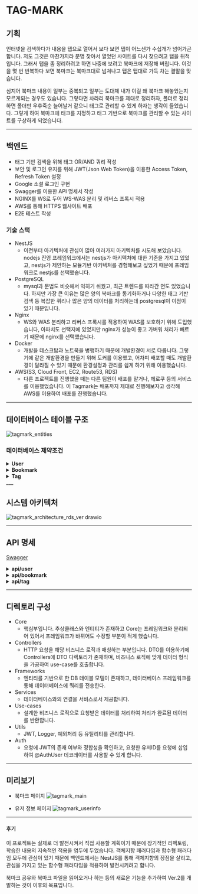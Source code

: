 # TAG-MARK

## 기획
인터넷을 검색하다가 내용을 탭으로 열어서 보다 보면 탭이 어느샌가 수십개가 넘어가곤 합니다. 저도 그것은 마찬가지라 분명 찾아서 열었던 사이트를 다시 찾으려고 탭을 뒤적입니다. 그래서 탭을 좀 정리하려고 하면 나중에 보려고 북마크에 저장해 버립니다. 이것을 몇 번 반복하다 보면 북마크는 북마크대로 넘쳐나고 탭은 탭대로 가득 차는 결말을 맞습니다. 

심지어 북마크 내용이 일부는 중복되고 일부는 도대체 내가 이걸 왜 북마크 해놓았는지 모르게되는 경우도 있습니다. 그렇다면 차라리 북마크를 제대로 정리하자, 폴더로 정리하면 폴더만 우후죽순 늘어날거 같으니 태그로 관리할 수 있게 하자는 생각이 들었습니다. 그렇게 하여 북마크에 태크를 지정하고 태그 기반으로 북마크를 관리할 수 있는 사이트를 구상하게 되었습니다.

___

## 백엔드
* 태그 기반 검색을 위해 태그 OR/AND 쿼리 작성
* 보안 및 로그인 유지를 위해 JWT(Json Web Token)을 이용한 Access Token, Refresh Token 설정 
* Google 소셜 로그인 구현
* Swagger를 이용한 API 명세서 작성
* NGINX를 WS로 두어 WS-WAS 분리 및 리버스 프록시 적용
* AWS를 통해 HTTPS 웹사이트 배포
* E2E 테스트 작성

### 기술 스택
* NestJS
  * 이전부터 아키텍처에 관심이 많아 여러가지 아키텍처를 시도해 보았습니다. nodejs 진영 프레임워크에서는 nestjs가 아키텍처에 대한 기준을 가지고 있었고, nestjs가 제안하는 모듈기반 아키텍처를 경험해보고 싶었기 때문에 프레임워크로 nestjs를 선택했습니다.
* PostgreSQL
  * mysql과 문법도 비슷해서 익히기 쉬웠고, 최근 트렌드를 따라간 면도 있었습니다. 하지만 가장 큰 이유는 많은 양의 북마크를 동기화하거나 다양한 태그 기반 검색 등 복잡한 쿼리나 많은 양의 데이터를 처리하는데 postgresql이 이점이 있기 때문입니다.
* Nginx
  * WS와 WAS 분리하고 리버스 프록시를 적용하여 WAS를 보호하기 위해 도입했습니다, 아파치도 선택지에 있었지만 nginx가 성능이 좋고 가벼워 처리가 빼르기 때문에 nginx를 선택했습니다.
* Docker
  * 개발을 데스크탑과 노트북을 병행하기 때문에 개발환경이 서로 다릅니다. 그렇기에 같은 개발환경을 만들기 위해 도커를 이용했고, 어차피 배포할 때도 개발환경이 달라질 수 있기 때문에 환경설정과 관리를 쉽게 하기 위해 이용했습니다.
* AWS(S3, Cloud Front, EC2, Route53, RDS)
  * 다른 프로젝트를 진행했을 때는 다른 팀원이 배포를 맡거나, 헤로쿠 등의 서비스를 이용했었습니다. 이 Tagmark는 배포까지 제대로 진행해보자고 생각해 AWS를 이용하여 배포를 진행했습니다.

___

## 데이터베이스 테이블 구조
![tagmark_entities](https://user-images.githubusercontent.com/83062886/212309957-a1f19308-559a-4a0c-a626-40929ee2bd58.jpg)

### 데이터베이스 제약조건
<details>
<summary><b>User</b></summary>

* 유저의 Email은 중복되지 않아야 한다.
* 비밀번호는 6자 이상, 30자 이하여야 한다.
* 비밀번호는 암호화되어 저장해야 한다.
* 닉네임은 20자 이하여야 하며, 지정하지 않았을 때 '익명'을 기본값으로 한다.
* 소셜로그인 여부에 따라 type이 정해진다.

</details>

<details>
<summary><b>Bookmark</b></summary>

* 유저는 복수의 북마크를 가질 수 있다.
* 유저 데이터가 삭제되면 북마크 데이터도 Cascade되어야 한다.
* 각 유저가 가지고 있는 북마크의 URL은 중복되지 않아야 한다.
* 북마크는 복수의 태그를 가질 수 있다.
* 북마크 생성시 태그를 포함하지 않아도 된다.
</details>

<details>
<summary><b>Tag</b></summary>

* 북마크 데이터가 삭제되면 해당 북마크가 소유한 태그에 대한 연결도 삭제되어야 한다.
* 태그는 중복되지 않아야 한다.
* 태그는 복수의 북마크를 가질  있다.
</details>
___

## 시스템 아키텍처
![tagmark_architecture_rds_ver drawio](https://user-images.githubusercontent.com/83062886/215636681-907b575a-4e38-4ef3-b01e-8ad29758c6a8.jpg)
___

## API 명세
[Swagger](https://server.tagmark.site/api-docs)
<details>
<summary><b>api/user</b></summary>

* 회원가입
* 로그인
* 소셜 로그인
* 회원 정보 수정
* 로그아웃
* 회원 탈퇴
</details>

<details>
<summary><b>api/bookmark</b></summary>

* 북마크 생성
* 북마크 수정
* 작성한 북마크 가져오기
* 북마크 삭제
</details>

<details>
<summary><b>api/tag</b></summary>

* 태그 생성
* 태그 수정
* 태그 삭제
* 태그 기반 검색
</details>

___

## 디렉토리 구성
* Core
  * 핵심부입니다. 추상클래스와 엔티티가 존재하고 Core는 프레임워크와 분리되어 있어서 프레임워크가 바뀌어도 수정할 부분이 적게 했습니다.
* Controllers
  * HTTP 요청을 해당 비즈니스 로직과 매칭하는 부분입니다. DTO를 이용하기에 Controllers에 DTO 디렉토리가 존재하며, 비즈니스 로직에 맞게 데이터 형식을 가공하여 use-case를 호출합니다.
* Frameworks
  * 엔티티를 기반으로 한 DB 테이블 모델이 존재하고, 데이터베이스 프레임워크를 통해 데이터베이스에 쿼리를 전송한다.
* Services
  * 데이터베이스와의 연결을 서비스로서 제공합니다.
* Use-cases
  * 설계한 비즈니스 로직으로 요청받은 데이터를 처리하여 처리가 완료된 데이터를 반환합니다.
* Utils
  * JWT, Logger, 예외처리 등 유틸리티를 관리합니다.
* Auth
  * 요청에 JWT의 존재 여부와 정합성을 확인하고, 요청한 유저ID를 요청에 삽입하여 @AuthUser 데코레이터를 사용할 수 있게 합니다.
___

## 미리보기
* 북마크 페이지
![tagmark_main](https://user-images.githubusercontent.com/83062886/215687289-e6302bd4-b5dc-4651-9023-369057bb5046.jpg)

* 유저 정보 페이지
![tagmark_userinfo](https://user-images.githubusercontent.com/83062886/215687317-fc14e2c6-a28a-4ed8-9c7e-ac9d638d278c.jpg)

___

#### 후기
이 프로젝트는 실제로 더 발전시켜서 직접 사용할 계획이기 때문에 장기적인 리펙토링, 학습한 내용의 지속적인 적용을 염두에 두었습니다. 객체지향 패러다임과 함수형 패러다임 모두에 관심이 있기 때문에 백엔드에서는 NestJS를 통해 객체지향의 장점을 살리고, 관심을 가지고 있는 함수형 패러다임을 적용하여 발전시키려고 합니다.

북마크 공유와 북마크 파일을 읽어오거나 하는 등의 새로운 기능을 추가하여 Ver.2를 개발하는 것이 이후의 목표입니다.

